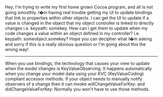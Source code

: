 
Hey,
I'm trying to write my first home grown Cocoa program, and all is not going smoothly.
I�m having real trouble getting my UI to update bindings that link to properties within other objects. I can get the UI to
update if a value is changed in the object that my object controller is linked to directly changes i.e. keypath: somekey. 
How can i get them to update when my code changes a value within an object defined in my controller? i.e. keypath: someobject.somekey?
Hope you can decipher what I�m asking and sorry if this is a really obvious question or I'm going about this the wrong way!

----

When you use bindings, the technology that causes your view to update when the model changes is KeyValueObserving.  It happens automatically when you change your model data using your KVC (KeyValueCoding) compliant accessor methods.  If your object needs to manually notify observers of a change then it can invoke willChangeValueForKey: and didChangeValueForKey:  Normally you won't have to use those methods.
